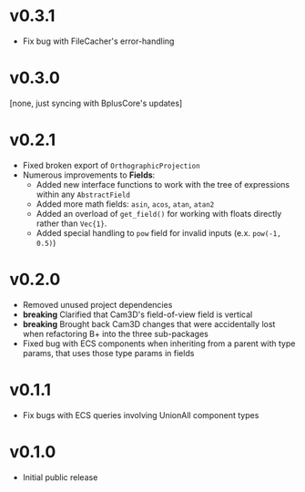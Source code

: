 # v0.3.1

* Fix bug with FileCacher's error-handling

# v0.3.0

\[none, just syncing with BplusCore's updates]

# v0.2.1

* Fixed broken export of `OrthographicProjection`
* Numerous improvements to **Fields**:
  * Added new interface functions to work with the tree of expressions within any `AbstractField`
  * Added more math fields: `asin`, `acos`, `atan`, `atan2`
  * Added an overload of `get_field()` for working with floats directly rather than `Vec{1}`.
  * Added special handling to `pow` field for invalid inputs (e.x. `pow(-1, 0.5)`)

# v0.2.0

* Removed unused project dependencies
* **breaking** Clarified that Cam3D's field-of-view field is vertical
* **breaking** Brought back Cam3D changes that were accidentally lost when refactoring B+ into the three sub-packages
* Fixed bug with ECS components when inheriting from a parent with type params, that uses those type params in fields

# v0.1.1

* Fix bugs with ECS queries involving UnionAll component types

# v0.1.0

* Initial public release